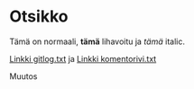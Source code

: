 # Otsikko
Tämä on normaali, **tämä** lihavoitu ja *tämä* italic.

[Linkki gitlog.txt](https://github.com/014728019/otm-harjoitustyo/blob/master/laskarit/viikko1/gitlog.txt) ja 
[Linkki komentorivi.txt](https://github.com/014728019/otm-harjoitustyo/blob/master/laskarit/viikko1/komentorivi.txt)

Muutos

